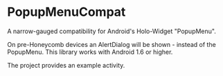 PopupMenuCompat
===============

A narrow-gauged compatibility for Android's Holo-Widget "PopupMenu".

On pre-Honeycomb devices an AlertDialog will be shown - instead of the PopupMenu. This library works with Android 1.6 or higher.

The project provides an example activity.